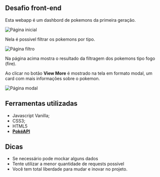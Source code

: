 ## Desafio front-end

Esta webapp é um dashbord de pokemons da primeira geração.

![Página inicial](https://raw.githubusercontent.com/JessikaFujimura/desafio-frontend/master/src/img/page1.png)

Nela é possivel filtrar os pokemons por tipo.

![Página filtro](https://raw.githubusercontent.com/JessikaFujimura/desafio-frontend/master/src/img/page3.png)

Na página acima mostra o resultado da filtragem dos pokemons tipo fogo (fire).

Ao clicar no botão **View More** é mostrado na tela em formato modal, um card com mais informações sobre o pokemon.

![Página modal](https://raw.githubusercontent.com/JessikaFujimura/desafio-frontend/master/src/img/page2.png)


## Ferramentas utilizadas

- Javascript Vanilla;
- CSS3;
- HTML5
- **[PokéAPI](https://pokeapi.co/)** 

## Dicas

- Se necessário pode mockar alguns dados
- Tente utilizar a menor quantidade de requests possível
- Você tem total liberdade para mudar e inovar no projeto.

